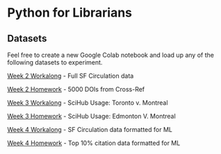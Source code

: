 # Python for Librarians
## Datasets

Feel free to create a new Google Colab notebook and load up any of the following datasets to experiment.



[Week 2 Workalong](https://raw.githubusercontent.com/elibtronic/lja_datasets/master/week_2_workalong_san_francisco.csv) - Full SF Circulation data

[Week 2 Homework](https://raw.githubusercontent.com/elibtronic/lja_datasets/master/week_2_homework_doi.csv) - 5000 DOIs from Cross-Ref

[Week 3 Workalong](https://raw.githubusercontent.com/elibtronic/lja_datasets/master/week_3_sci_hub_worksheet.csv) - SciHub Usage: Toronto v. Montreal

[Week 3 Homework](https://raw.githubusercontent.com/elibtronic/lja_datasets/master/week_3_sci_hub_homework.csv) - SciHub Usage: Edmonton V. Montreal

[Week 4 Workalong](https://raw.githubusercontent.com/elibtronic/lja_datasets/master/week_4_workalong_san_francisco.csv) - SF Circulation data formatted for ML

[Week 4 Homework](https://raw.githubusercontent.com/elibtronic/lja_datasets/master/week_4_homework_citation.csv) - Top 10% citation data formatted for ML